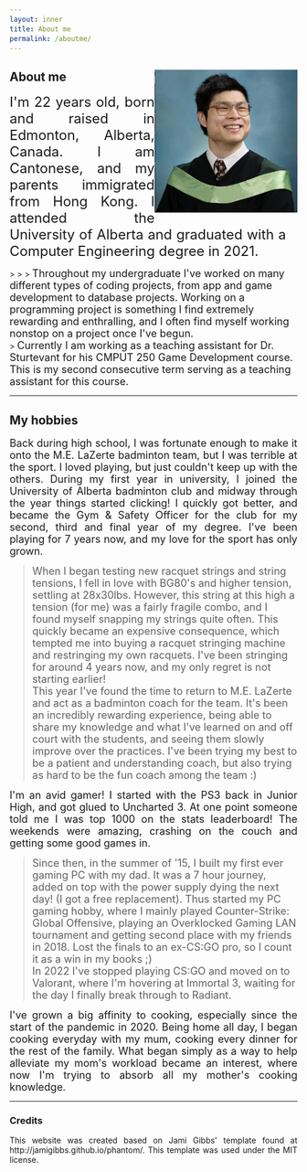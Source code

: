 ```yaml
---
layout: inner
title: About me
permalink: /aboutme/
---
```

<!-- Not sure why the text font is different -->

<!-- ![image test]( /img/logo.png ) -->

<div style="clear: both;">
  <div style="float: right; margin-right 1em;">
    <img src="/img/Graduation-Picture.jpg" alt="My graduation photo in 2021" width="250" height="250">
  </div>
  <div>
  <!-- h2 I think is header 2 -->
    <h2> About me </h2>
    <!-- Most likely p for paragraph -->
    <p align=justify style="padding-right: 20px"> <font size="5"> I'm 22 years old, born and raised in Edmonton, Alberta, Canada. I am Cantonese, and my parents immigrated from Hong Kong. I attended the University of Alberta and graduated with a Computer Engineering degree in 2021. </font></p>
  </div>
</div>
>
>
> <font size="4" align=justify> Throughout my undergraduate I've worked on many different types of coding projects, from app and game development to database projects. Working on a programming project is something I find extremely rewarding and enthralling, and I often find myself working nonstop on a project once I've begun. </font><br>
> <font size="4" align=justify> Currently I am working as a teaching assistant for Dr. Sturtevant for his CMPUT 250 Game Development course. This is my second consecutive term serving as a teaching assistant for this course. </font>


---



## My hobbies

<div align=justify> <font size="4"> Back during high school, I was fortunate enough to make it onto the M.E. LaZerte badminton team, but I was terrible at the sport. I loved playing, but just couldn't keep up with the others. During my first year in university, I joined the University of Alberta badminton club and midway through the year things started clicking! I quickly got better, and became the Gym & Safety Officer for the club for my second, third and final year of my degree. I've been playing for 7 years now, and my love for the sport has only grown. </font></div>

> <font size="4" align=justify> When I began testing new racquet strings and string tensions, I fell in love with BG80's and higher tension, settling at 28x30lbs. However, this string at this high a tension (for me) was a fairly fragile combo, and I found myself snapping my strings quite often. This quickly became an expensive consequence, which tempted me into buying a racquet stringing machine and restringing my own racquets. I've been stringing for around 4 years now, and my only regret is not starting earlier! </font><br>
> <font size="4" align=justify> This year I've found the time to return to M.E. LaZerte and act as a badminton coach for the team. It's been an incredibly rewarding experience, being able to share my knowledge and what I've learned on and off court with the students, and seeing them slowly improve over the practices. I've been trying my best to be a patient and understanding coach, but also trying as hard to be the fun coach among the team :) </font>


<div align=justify> <font size="4">I'm an avid gamer! I started with the PS3 back in Junior High, and got glued to Uncharted 3. At one point someone told me I was top 1000 on the stats leaderboard! The weekends were amazing, crashing on the couch and getting some good games in. </font></div>

> <font size="4" align=justify> Since then, in the summer of '15, I built my first ever gaming PC with my dad. It was a 7 hour journey, added on top with the power supply dying the next day! (I got a free replacement). Thus started my PC gaming hobby, where I mainly played Counter-Strike: Global Offensive, playing an Overklocked Gaming LAN tournament and getting second place with my friends in 2018. Lost the finals to an ex-CS:GO pro, so I count it as a win in my books ;) </font><br>
> <font size="4" align=justify> In 2022 I've stopped playing CS:GO and moved on to Valorant, where I'm hovering at Immortal 3, waiting for the day I finally break through to Radiant. </font>


<div align=justify> <font size="4">I've grown a big affinity to cooking, especially since the start of the pandemic in 2020. Being home all day, I began cooking everyday with my mum, cooking every dinner for the rest of the family. What began simply as a way to help alleviate my mom's workload became an interest, where now I'm trying to absorb all my mother's cooking knowledge. </font></div>

---

### Credits

<div align=justify> This website was created based on Jami Gibbs' template found at http://jamigibbs.github.io/phantom/. This template was used under the MIT license. </div>
